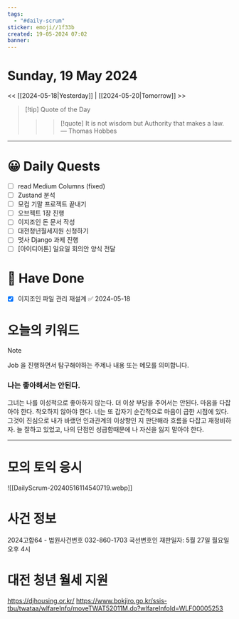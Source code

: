 ```yaml
---
tags:
  - "#daily-scrum"
sticker: emoji//1f33b
created: 19-05-2024 07:02
banner:
---
```

# Sunday, 19 May 2024
<< [[2024-05-18|Yesterday]] | [[2024-05-20|Tomorrow]] >>

> [!tip] Quote of the Day  
> > > [!quote] It is not wisdom but Authority that makes a law.
> — Thomas Hobbes

---

#  😀 Daily Quests
- [ ] read Medium Columns (fixed)
- [ ] Zustand 분석
- [ ] 모컴 기말 프로젝트 끝내기
- [ ] 오브젝트 1장 진행
- [ ] 이지조인 돈 문서 작성
- [ ] 대전청년월세지원 신청하기
- [ ] 멋사 Django 과제 진행
- [ ] [아이디어톤] 일요일 회의안 양식 전달

# 🙂 Have Done
- [x] 이지조인 파일 관리 재설계 ✅ 2024-05-18

# 오늘의 키워드

> [!NOTE]
> Job 을 진행하면서 탐구해야하는 주제나 내용 또는 메모를 의미합니다.

### 나는 좋아해서는 안된다.
그녀는 나를 이성적으로 좋아하지 않는다.
더 이상 부담을 주어서는 안된다.
마음을 다잡아야 한다.
착오하지 않아야 한다.
너는 또 갑자기 순간적으로 마음이 급한 시점에 있다.
그것이 진심으로 내가 바랬던 인과관계의 이상향인 지 판단해라
흐름을 다잡고 재정비하자.
늘 잘하고 있었고,
나의 단점인 성급함때문에 나 자신을 잃지 말아야 한다.

---

# 모의 토익 응시
![[DailyScrum-20240516114540719.webp]]

# 사건 정보
2024고합64 - 법원사건번호
032-860-1703
국선변호인
재판일자: 5월 27일 월요일 오후 4시

# 대전 청년 월세 지원
https://djhousing.or.kr/
https://www.bokjiro.go.kr/ssis-tbu/twataa/wlfareInfo/moveTWAT52011M.do?wlfareInfoId=WLF00005253